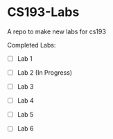 # CS193-Labs
A repo to make new labs for cs193

Completed Labs: 
- [ ] Lab 1
- [ ] Lab 2 (In Progress)
- [ ] Lab 3
- [ ] Lab 4
- [ ] Lab 5
- [ ] Lab 6

